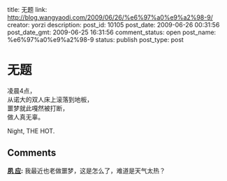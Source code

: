 title: 无题
link: http://blog.wangyaodi.com/2009/06/26/%e6%97%a0%e9%a2%98-9/
creator: yorzi
description: 
post_id: 10105
post_date: 2009-06-26 00:31:56
post_date_gmt: 2009-06-25 16:31:56
comment_status: open
post_name: %e6%97%a0%e9%a2%98-9
status: publish
post_type: post

# 无题

凌晨4点，  
从诺大的双人床上滚落到地板，  
噩梦就此嘎然被打断，  
做人真无辜。  
  
Night, THE HOT.

## Comments

**[夙 应](#245 "2009-06-26 16:56:56"):** 我最近也老做噩梦，这是怎么了，难道是天气太热？

